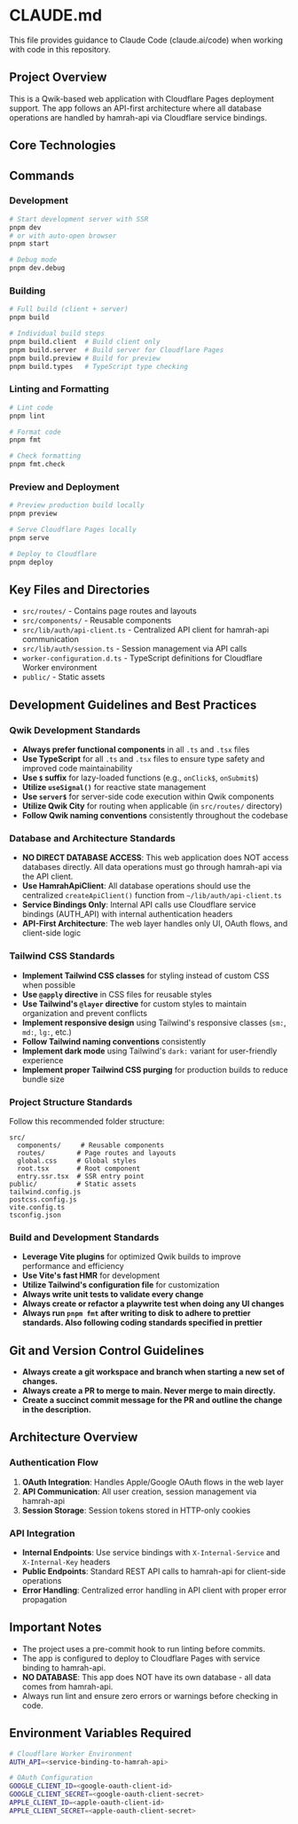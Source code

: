 # CLAUDE.md

This file provides guidance to Claude Code (claude.ai/code) when working with code in this repository.

## Project Overview

This is a Qwik-based web application with Cloudflare Pages deployment support. The app follows an API-first architecture where all database operations are handled by hamrah-api via Cloudflare service bindings.

## Core Technologies

## Commands

### Development

```bash
# Start development server with SSR
pnpm dev
# or with auto-open browser
pnpm start

# Debug mode
pnpm dev.debug
```

### Building

```bash
# Full build (client + server)
pnpm build

# Individual build steps
pnpm build.client  # Build client only
pnpm build.server  # Build server for Cloudflare Pages
pnpm build.preview # Build for preview
pnpm build.types   # TypeScript type checking
```

### Linting and Formatting

```bash
# Lint code
pnpm lint

# Format code
pnpm fmt

# Check formatting
pnpm fmt.check
```

### Preview and Deployment

```bash
# Preview production build locally
pnpm preview

# Serve Cloudflare Pages locally
pnpm serve

# Deploy to Cloudflare
pnpm deploy
```

## Key Files and Directories

- `src/routes/` - Contains page routes and layouts
- `src/components/` - Reusable components
- `src/lib/auth/api-client.ts` - Centralized API client for hamrah-api communication
- `src/lib/auth/session.ts` - Session management via API calls
- `worker-configuration.d.ts` - TypeScript definitions for Cloudflare Worker environment
- `public/` - Static assets

## Development Guidelines and Best Practices

### Qwik Development Standards

- **Always prefer functional components** in all `.ts` and `.tsx` files
- **Use TypeScript** for all `.ts` and `.tsx` files to ensure type safety and improved code maintainability
- **Use `$` suffix** for lazy-loaded functions (e.g., `onClick$`, `onSubmit$`)
- **Utilize `useSignal()`** for reactive state management
- **Use `server$`** for server-side code execution within Qwik components
- **Utilize Qwik City** for routing when applicable (in `src/routes/` directory)
- **Follow Qwik naming conventions** consistently throughout the codebase

### Database and Architecture Standards

- **NO DIRECT DATABASE ACCESS**: This web application does NOT access databases directly. All data operations must go through hamrah-api via the API client.
- **Use HamrahApiClient**: All database operations should use the centralized `createApiClient()` function from `~/lib/auth/api-client.ts`
- **Service Bindings Only**: Internal API calls use Cloudflare service bindings (AUTH_API) with internal authentication headers
- **API-First Architecture**: The web layer handles only UI, OAuth flows, and client-side logic

### Tailwind CSS Standards

- **Implement Tailwind CSS classes** for styling instead of custom CSS when possible
- **Use `@apply` directive** in CSS files for reusable styles
- **Use Tailwind's `@layer` directive** for custom styles to maintain organization and prevent conflicts
- **Implement responsive design** using Tailwind's responsive classes (`sm:`, `md:`, `lg:`, etc.)
- **Follow Tailwind naming conventions** consistently
- **Implement dark mode** using Tailwind's `dark:` variant for user-friendly experience
- **Implement proper Tailwind CSS purging** for production builds to reduce bundle size

### Project Structure Standards

Follow this recommended folder structure:

```
src/
  components/     # Reusable components
  routes/        # Page routes and layouts
  global.css     # Global styles
  root.tsx       # Root component
  entry.ssr.tsx  # SSR entry point
public/          # Static assets
tailwind.config.js
postcss.config.js
vite.config.ts
tsconfig.json
```

### Build and Development Standards

- **Leverage Vite plugins** for optimized Qwik builds to improve performance and efficiency
- **Use Vite's fast HMR** for development
- **Utilize Tailwind's configuration file** for customization
- **Always write unit tests to validate every change**
- **Always create or refactor a playwrite test when doing any UI changes**
- **Always run `pnpm fmt` after writing to disk to adhere to prettier standards. Also following coding standards specified in prettier**

## Git and Version Control Guidelines

- **Always create a git workspace and branch when starting a new set of changes.**
- **Always create a PR to merge to main. Never merge to main directly.**
- **Create a succinct commit message for the PR and outline the change in the description.**

## Architecture Overview

### Authentication Flow

1. **OAuth Integration**: Handles Apple/Google OAuth flows in the web layer
2. **API Communication**: All user creation, session management via hamrah-api
3. **Session Storage**: Session tokens stored in HTTP-only cookies

### API Integration

- **Internal Endpoints**: Use service bindings with `X-Internal-Service` and `X-Internal-Key` headers
- **Public Endpoints**: Standard REST API calls to hamrah-api for client-side operations
- **Error Handling**: Centralized error handling in API client with proper error propagation

## Important Notes

- The project uses a pre-commit hook to run linting before commits.
- The app is configured to deploy to Cloudflare Pages with service binding to hamrah-api.
- **NO DATABASE**: This app does NOT have its own database - all data comes from hamrah-api.
- Always run lint and ensure zero errors or warnings before checking in code.

## Environment Variables Required

```bash
# Cloudflare Worker Environment
AUTH_API=<service-binding-to-hamrah-api>

# OAuth Configuration
GOOGLE_CLIENT_ID=<google-oauth-client-id>
GOOGLE_CLIENT_SECRET=<google-oauth-client-secret>
APPLE_CLIENT_ID=<apple-oauth-client-id>
APPLE_CLIENT_SECRET=<apple-oauth-client-secret>
```
